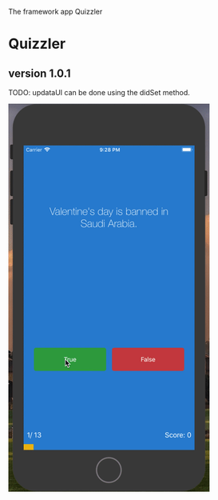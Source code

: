 The framework app Quizzler

# Quizzler

## version 1.0.1

TODO: updataUI can be done using the didSet method.


![image](https://github.com/jlbwm/Quizzler/blob/master/Kapture%202018-07-14%20at%2021.29.13.gif)
